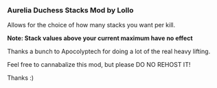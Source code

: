 ### Aurelia Duchess Stacks Mod by Lollo

Allows for the choice of how many stacks you want per kill.

 __Note: Stack values above your current maximum have no effect__

Thanks a bunch to Apocolyptech for doing a lot of the real heavy lifting.

Feel free to cannabalize this mod, but please DO NO REHOST IT!

Thanks :)
